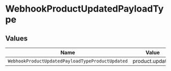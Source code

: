 # WebhookProductUpdatedPayloadType


## Values

| Name                                             | Value                                            |
| ------------------------------------------------ | ------------------------------------------------ |
| `WebhookProductUpdatedPayloadTypeProductUpdated` | product.updated                                  |